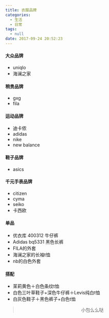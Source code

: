 ```yaml
---
title: 衣服品牌
categories:
  - 生活
  - 日常
tags:
  - null
date: 2017-09-24 20:52:23
---
```


#### 大众品牌
- uniqlo
- 海澜之家

#### 稍贵品牌
- gxg
- fila

#### 运动品牌
- 迪卡侬
- adidas
- nike
- new balance

#### 鞋子品牌
- asics

#### 千元手表品牌
- citizen
- cyma
- seiko
- 卡西欧

#### 单品
- 优衣库 400312  牛仔裤
- Adidas bq5331 黑色长裤
- FILA的外套
- 海澜之家的长袖t恤
- nb的白色外套

#### 搭配
- 茉莉黄色＋白色条纹t恤
- 白色三叶草鞋子+深色牛仔裤＋Levis纯白t恤
- 白灰色鞋子＋黑色裤子+白色t恤


><div align=center>小包么么哒</div>